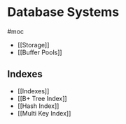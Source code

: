 # Database Systems
#moc 
- [[Storage]]
- [[Buffer Pools]]
## Indexes
- [[Indexes]]
- [[B+ Tree Index]]
- [[Hash Index]]
- [[Multi Key Index]]